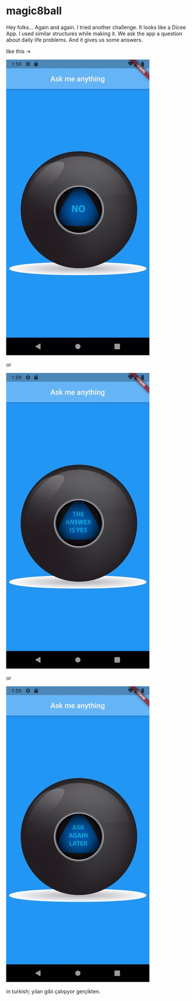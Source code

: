 # magic8ball

Hey folks... Again and again. I tried another challenge. 
It looks like a Dicee App. I used similar structures while making it. We ask the app a question about daily life problems. And it gives us some answers. 

like this ->

![](https://github.com/damlacim/magic8ball/blob/master/Screenshot_1632059987_389x800.jpg?raw=true)

or

![](https://github.com/damlacim/magic8ball/blob/master/Screenshot_1632059990_389x800.jpg?raw=true)

or

![](https://github.com/damlacim/magic8ball/blob/master/Screenshot_1632059993_389x800.jpg?raw=true)

in turkish; yılan gibi çalışıyor gerçikten.

